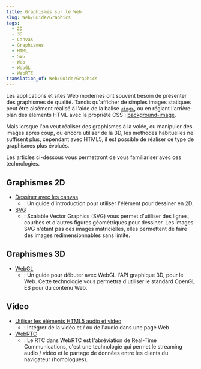 ```yaml
---
title: Graphismes sur le Web
slug: Web/Guide/Graphics
tags:
  - 2D
  - 3D
  - Canvas
  - Graphismes
  - HTML
  - SVG
  - Web
  - WebGL
  - WebRTC
translation_of: Web/Guide/Graphics
---
```

Les applications et sites Web modernes ont souvent besoin de présenter des graphismes de qualité. Tandis qu'afficher de simples images statiques peut être aisément réalisé à l'aide de la balise [`<img>`](/fr/docs/Web/HTML/Element/img), ou en réglant l'arrière-plan des éléments HTML avec la propriété CSS : [background-image](/fr/docs/Web/CSS/background-image).

Mais lorsque l'on veut réaliser des graphismes à la volée, ou manipuler des images après coup, ou encore utiliser de la 3D, les méthodes habituelles ne suffisent plus, cependant avec HTML5, il est possible de réaliser ce type de graphismes plus évolués.

Les articles ci-dessous vous permettront de vous familiariser avec ces technologies.

## Graphismes 2D

- [Dessiner avec les canvas](/fr/docs/Web/Guide/Graphics/Dessiner_avec_canvas)
  - : Un guide d'introduction pour utiliser l'élément pour dessiner en 2D.
- [SVG](/fr/docs/SVG)
  - : Scalable Vector Graphics (SVG) vous permet d'utiliser des lignes, courbes et d'autres figures géométriques pour dessiner. Les images SVG n'étant pas des images matricielles, elles permettent de faire des images redimensionnables sans limite.

## Graphismes 3D

- [WebGL](/fr/docs/WebGL)
  - : Un guide pour débuter avec WebGL l'API graphique 3D, pour le Web. Cette technologie vous permettra d'utiliser le standard OpenGL ES pour du contenu Web.

## Video

- [Utiliser les éléments HTML5 audio et video](/fr/docs/Apprendre/HTML/Multimedia_and_embedding/Contenu_audio_et_video)
  - : Intégrer de la vidéo et / ou de l'audio dans une page Web
- [WebRTC](/fr/docs/Web/API/WebRTC_API)
  - : Le RTC dans WebRTC est l'abréviation de Real-Time Communications, c'est une technologie qui permet le streaming audio / vidéo et le partage de données entre les clients du navigateur (homologues).
